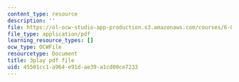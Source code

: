 ```yaml
---
content_type: resource
description: ''
file: https://ol-ocw-studio-app-production.s3.amazonaws.com/courses/6-890-algorithmic-lower-bounds-fun-with-hardness-proofs-fall-2014/45501cc1a964e91dae39a1cd00ce7233_LHBc2mE71yc.pdf
file_type: application/pdf
learning_resource_types: []
ocw_type: OCWFile
resourcetype: Document
title: 3play pdf file
uid: 45501cc1-a964-e91d-ae39-a1cd00ce7233
---
```

